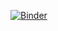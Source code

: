 [![Binder](https://mybinder.org/badge_logo.svg)](https://mybinder.org/v2/gh/deVinnnie/supernova-beeldbewerking-2020-11-21/master?urlpath=lab)
